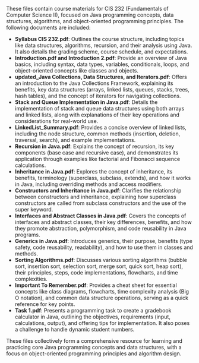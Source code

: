 These files contain course materials for CIS 232 (Fundamentals of Computer Science II), focused on Java programming concepts, data structures, algorithms, and object-oriented programming principles. The following documents are included:

* **Syllabus CIS 232.pdf**: Outlines the course structure, including topics like data structures, algorithms, recursion, and their analysis using Java. It also details the grading scheme, course schedule, and expectations.
* **Introduction.pdf and Introduction 2.pdf**: Provide an overview of Java basics, including syntax, data types, variables, conditionals, loops, and object-oriented concepts like classes and objects.
* **updated_Java Collections, Data Structures, and Iterators.pdf**: Offers an introduction to the Java Collections Framework, explaining its benefits, key data structures (arrays, linked lists, queues, stacks, trees, hash tables), and the concept of iterators for navigating collections.
* **Stack and Queue Implementation in Java.pdf**: Details the implementation of stack and queue data structures using both arrays and linked lists, along with explanations of their key operations and considerations for real-world use.
* **LinkedList_Summary.pdf**: Provides a concise overview of linked lists, including the node structure, common methods (insertion, deletion, traversal, search), and example implementations.
* **Recursion in Java.pdf**: Explains the concept of recursion, its key components (base case and recursive case), and demonstrates its application through examples like factorial and Fibonacci sequence calculations.
* **Inheritance in Java.pdf**: Explores the concept of inheritance, its benefits, terminology (superclass, subclass, extends), and how it works in Java, including overriding methods and access modifiers.
* **Constructors and Inheritance in Java.pdf**: Clarifies the relationship between constructors and inheritance, explaining how superclass constructors are called from subclass constructors and the use of the super keyword.
* **Interfaces and Abstract Classes in Java.pdf**: Covers the concepts of interfaces and abstract classes, their key differences, benefits, and how they promote abstraction, polymorphism, and code reusability in Java programs.
* **Generics in Java.pdf**: Introduces generics, their purpose, benefits (type safety, code reusability, readability), and how to use them in classes and methods.
* **Sorting Algorithms.pdf**: Discusses various sorting algorithms (bubble sort, insertion sort, selection sort, merge sort, quick sort, heap sort), their principles, steps, code implementations, flowcharts, and time complexities.
* **Important To Remember.pdf**: Provides a cheat sheet for essential concepts like class diagrams, flowcharts, time complexity analysis (Big O notation), and common data structure operations, serving as a quick reference for key points.
* **Task 1.pdf**: Presents a programming task to create a gradebook calculator in Java, outlining the objectives, requirements (input, calculations, output), and offering tips for implementation. It also poses a challenge to handle dynamic student numbers.

These files collectively form a comprehensive resource for learning and practicing core Java programming concepts and data structures, with a focus on object-oriented programming principles and algorithm design.